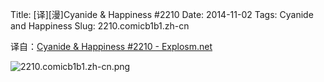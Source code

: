 Title: [译][漫]Cyanide & Happiness #2210
Date: 2014-11-02
Tags: Cyanide and Happiness
Slug: 2210.comicb1b1.zh-cn

译自：[Cyanide & Happiness #2210 - Explosm.net](http://explosm.net/comics/2210/)


![2210.comicb1b1.zh-cn.png](/static/images/comics/2210.comicb1b1.zh-cn.png)
